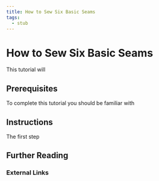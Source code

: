 ```yaml
---
title: How to Sew Six Basic Seams
tags:
  - stub
---
```


# How to Sew Six Basic Seams

This tutorial will

## Prerequisites

To complete this tutorial you should be familiar with

## Instructions

The first step

## Further Reading

### External Links
